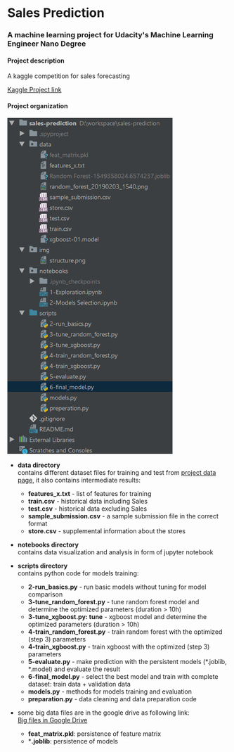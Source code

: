 # Sales Prediction

### A machine learning project for Udacity's Machine Learning Engineer Nano Degree

#### Project description
A kaggle competition for sales forecasting

[Kaggle Project link](https://www.kaggle.com/c/rossmann-store-sales)

#### Project organization
![project structure](img/structure.png)
- **data directory**<br>
contains different dataset files for training and test from [project data page](https://www.kaggle.com/c/rossmann-store-sales/data), 
it also contains intermediate results: 
 
    - **features_x.txt** - list of features for training
    - **train.csv** - historical data including Sales
    - **test.csv** - historical data excluding Sales
    - **sample_submission.csv** - a sample submission file in the correct format
    - **store.csv** - supplemental information about the stores

- **notebooks directory**<br>
contains data visualization and analysis in form of jupyter notebook

- **scripts directory**<br>
contains python code for models training:

    - **2-run_basics.py** - run basic models without tuning for model comparison
    - **3-tune_random_forest.py** - tune random forest model and determine the optimized parameters (duration > 10h)
    - **3-tune_xgboost.py: tune** - xgboost model and determine the optimized parameters (duration > 10h)
    - **4-train_random_forest.py** - train random forest with the optimized (step 3) parameters
    - **4-train_xgboost.py** - train xgboost with the optimized (step 3) parameters
    - **5-evaluate.py** - make prediction with the persistent models (*.joblib, *.model) and evaluate the result
    - **6-final_model.py** - select the best model and train with complete dataset: train data + validation data
    - **models.py** - methods for models training and evaluation
    - **preparation.py** - data cleaning and data preparation code
    
- some big data files are in the google drive as following link:<br>
[Big files in Google Drive](https://drive.google.com/open?id=1J0LKDANYdk-bSciZjzH_GZN31PLY1mKv)

    - **feat_matrix.pkl**: persistence of feature matrix
    - ***.joblib**: persistence of models